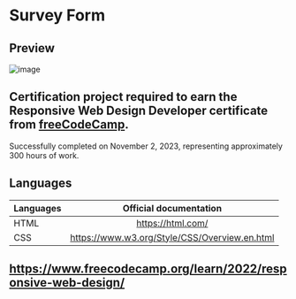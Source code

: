 # Survey Form

## Preview
![image](https://github.com/buenodeandrade/fcc-survey-form/assets/147355115/22766eb0-79e7-44ca-a52e-e874e1b4ed80)
## Certification project required to earn the Responsive Web Design Developer certificate from [freeCodeCamp](https://www.freecodecamp.org/).
Successfully completed on November 2, 2023, representing approximately 300 hours of work.

## Languages
| Languages | Official documentation                        |
|-----------|:---------------------------------------------:|
| HTML      | https://html.com/                             |
| CSS       | https://www.w3.org/Style/CSS/Overview.en.html |  

## https://www.freecodecamp.org/learn/2022/responsive-web-design/
